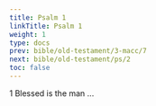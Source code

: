 ```yaml
---
title: Psalm 1
linkTitle: Psalm 1
weight: 1
type: docs
prev: bible/old-testament/3-macc/7
next: bible/old-testament/ps/2
toc: false
---
```


<p>
<v->1</v->&nbsp;Blessed is the man ...
</p>

